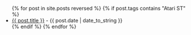 <ul>
  {% for post in site.posts reversed %}
  {% if post.tags contains "Atari ST" %}
  <li>
      <a href="{{ post.url }}">{{ post.title }}</a> - {{ post.date | date_to_string }}
  </li>
  {% endif %}
  {% endfor %}
</ul>